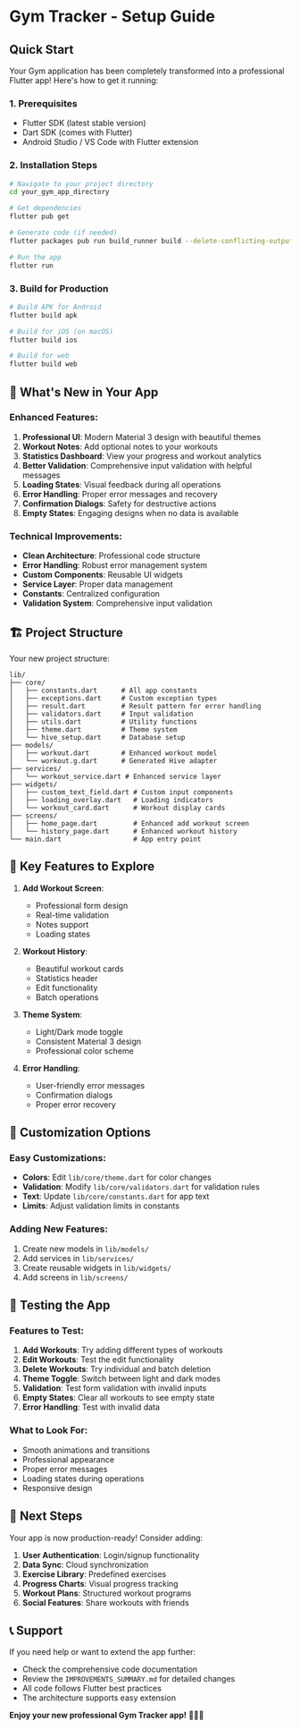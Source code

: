 # Gym Tracker - Setup Guide

## Quick Start

Your Gym application has been completely transformed into a professional Flutter app! Here's how to get it running:

### 1. **Prerequisites**
- Flutter SDK (latest stable version)
- Dart SDK (comes with Flutter)
- Android Studio / VS Code with Flutter extension

### 2. **Installation Steps**

```bash
# Navigate to your project directory
cd your_gym_app_directory

# Get dependencies
flutter pub get

# Generate code (if needed)
flutter packages pub run build_runner build --delete-conflicting-outputs

# Run the app
flutter run
```

### 3. **Build for Production**

```bash
# Build APK for Android
flutter build apk

# Build for iOS (on macOS)
flutter build ios

# Build for web
flutter build web
```

## 🎯 What's New in Your App

### **Enhanced Features:**
1. **Professional UI**: Modern Material 3 design with beautiful themes
2. **Workout Notes**: Add optional notes to your workouts
3. **Statistics Dashboard**: View your progress and workout analytics
4. **Better Validation**: Comprehensive input validation with helpful messages
5. **Loading States**: Visual feedback during all operations
6. **Error Handling**: Proper error messages and recovery
7. **Confirmation Dialogs**: Safety for destructive actions
8. **Empty States**: Engaging designs when no data is available

### **Technical Improvements:**
- **Clean Architecture**: Professional code structure
- **Error Handling**: Robust error management system
- **Custom Components**: Reusable UI widgets
- **Service Layer**: Proper data management
- **Constants**: Centralized configuration
- **Validation System**: Comprehensive input validation

## 🏗️ Project Structure

Your new project structure:

```
lib/
├── core/
│   ├── constants.dart      # All app constants
│   ├── exceptions.dart     # Custom exception types
│   ├── result.dart         # Result pattern for error handling
│   ├── validators.dart     # Input validation
│   ├── utils.dart          # Utility functions
│   ├── theme.dart          # Theme system
│   └── hive_setup.dart     # Database setup
├── models/
│   ├── workout.dart        # Enhanced workout model
│   └── workout.g.dart      # Generated Hive adapter
├── services/
│   └── workout_service.dart # Enhanced service layer
├── widgets/
│   ├── custom_text_field.dart # Custom input components
│   ├── loading_overlay.dart   # Loading indicators
│   └── workout_card.dart      # Workout display cards
├── screens/
│   ├── home_page.dart         # Enhanced add workout screen
│   └── history_page.dart      # Enhanced workout history
└── main.dart                  # App entry point
```

## 🎨 Key Features to Explore

1. **Add Workout Screen**:
   - Professional form design
   - Real-time validation
   - Notes support
   - Loading states

2. **Workout History**:
   - Beautiful workout cards
   - Statistics header
   - Edit functionality
   - Batch operations

3. **Theme System**:
   - Light/Dark mode toggle
   - Consistent Material 3 design
   - Professional color scheme

4. **Error Handling**:
   - User-friendly error messages
   - Confirmation dialogs
   - Proper error recovery

## 🔧 Customization Options

### **Easy Customizations:**
- **Colors**: Edit `lib/core/theme.dart` for color changes
- **Validation**: Modify `lib/core/validators.dart` for validation rules
- **Text**: Update `lib/core/constants.dart` for app text
- **Limits**: Adjust validation limits in constants

### **Adding New Features:**
1. Create new models in `lib/models/`
2. Add services in `lib/services/`
3. Create reusable widgets in `lib/widgets/`
4. Add screens in `lib/screens/`

## 📱 Testing the App

### **Features to Test:**
1. **Add Workouts**: Try adding different types of workouts
2. **Edit Workouts**: Test the edit functionality
3. **Delete Workouts**: Try individual and batch deletion
4. **Theme Toggle**: Switch between light and dark modes
5. **Validation**: Test form validation with invalid inputs
6. **Empty States**: Clear all workouts to see empty state
7. **Error Handling**: Test with invalid data

### **What to Look For:**
- Smooth animations and transitions
- Professional appearance
- Proper error messages
- Loading states during operations
- Responsive design

## 🚀 Next Steps

Your app is now production-ready! Consider adding:

1. **User Authentication**: Login/signup functionality
2. **Data Sync**: Cloud synchronization
3. **Exercise Library**: Predefined exercises
4. **Progress Charts**: Visual progress tracking
5. **Workout Plans**: Structured workout programs
6. **Social Features**: Share workouts with friends

## 📞 Support

If you need help or want to extend the app further:
- Check the comprehensive code documentation
- Review the `IMPROVEMENTS_SUMMARY.md` for detailed changes
- All code follows Flutter best practices
- The architecture supports easy extension

**Enjoy your new professional Gym Tracker app!** 🏋️‍♂️📱